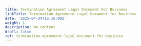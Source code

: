 ```yaml
---
title: Termination Agreement Legal Document For Business
linkTitle: Termination Agreement Legal Document for Business
date: '2025-04-24T16:18:00Z'
weight: 1
description: No content
draft: false
ref: termination-agreement-legal-document-for-business
---
```


